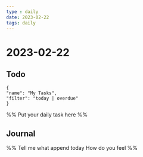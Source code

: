 ```yaml
---
type : daily
date: 2023-02-22
tags: daily
---
```


# 2023-02-22

## Todo
```todoist
{
"name": "My Tasks",
"filter": "today | overdue"
}
```
%%
Put your daily task here
%%


## Journal 
%%
Tell me what append today
How do you feel
%%